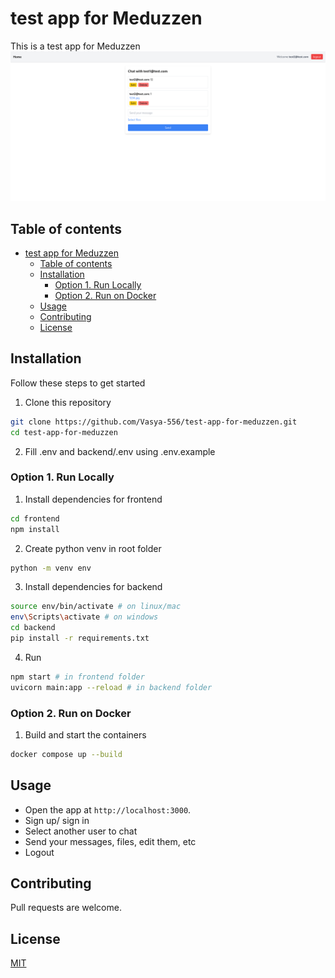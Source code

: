 # test app for Meduzzen

This is a test app for Meduzzen
![](Screenshot.png)

## Table of contents

- [test app for Meduzzen](#test-app-for-meduzzen)
  - [Table of contents](#table-of-contents)
  - [Installation](#installation)
    - [Option 1. Run Locally](#option-1-run-locally)
    - [Option 2. Run on Docker](#option-2-run-on-docker)
  - [Usage](#usage)
  - [Contributing](#contributing)
  - [License](#license)


## Installation

Follow these steps to get started
1. Clone this repository
```bash
git clone https://github.com/Vasya-556/test-app-for-meduzzen.git
cd test-app-for-meduzzen
```
2. Fill .env and backend/.env using .env.example

### Option 1. Run Locally

1. Install dependencies for frontend
```bash 
cd frontend
npm install
```

2. Create python venv in root folder
```bash
python -m venv env
```

3. Install dependencies for backend
```bash
source env/bin/activate # on linux/mac
env\Scripts\activate # on windows
cd backend
pip install -r requirements.txt
```

4. Run
```bash
npm start # in frontend folder
uvicorn main:app --reload # in backend folder
```

### Option 2. Run on Docker

1. Build and start the containers
```bash
docker compose up --build
```

## Usage
- Open the app at `http://localhost:3000`.  
- Sign up/ sign in
- Select another user to chat
- Send your messages, files, edit them, etc
- Logout

## Contributing

Pull requests are welcome.

## License

[MIT](LICENSE)